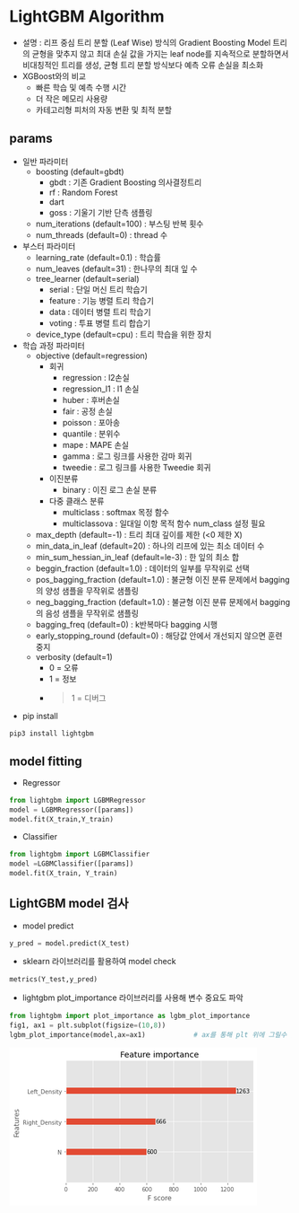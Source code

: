 # LightGBM Algorithm
- 설명 : 리프 중심 트리 분할 (Leaf Wise) 방식의 Gradient Boosting Model
        트리의 균형을 맞추지 않고 최대 손실 값을 가지는 leaf node를 지속적으로 분할하면서 비대칭적인 트리를 생성, 균형 트리 분할 방식보다 예측 오류 손실을 최소화
- XGBoost와의 비교
    + 빠른 학습 및 예측 수행 시간
    + 더 작은 메모리 사용량
    + 카테고리형 피처의 자동 변환 및 최적 분할

## params
* 일반 파라미터
    + boosting (default=gbdt)
        - gbdt : 기존 Gradient Boosting 의사결정트리
        - rf : Random Forest
        - dart
        - goss : 기울기 기반 단측 샘플링
    + num_iterations (default=100) : 부스팅 반복 횟수
    + num_threads (default=0) : thread 수
* 부스터 파라미터
    + learning_rate (default=0.1) : 학습률
    + num_leaves (default=31) : 한나무의 최대 잎 수
    + tree_learner (default=serial)
        - serial : 단일 머신 트리 학습기
        - feature : 기능 병렬 트리 학습기
        - data : 데이터 병렬 트리 학습기
        - voting : 투표 병렬 트리 합습기
    + device_type (default=cpu) : 트리 학습을 위한 장치
* 학습 과정 파라미터
    + objective (default=regression)
        - 회귀
            - regression : l2손실
            - regression_l1 : l1 손실
            - huber : 후버손실
            - fair : 공정 손실
            - poisson : 포아송
            - quantile : 분위수
            - mape : MAPE 손실
            - gamma : 로그 링크를 사용한 감마 회귀
            - tweedie : 로그 링크를 사용한 Tweedie 회귀
        - 이진분류
            - binary : 이진 로그 손실 분류
        - 다중 클래스 분류
            - multiclass : softmax 목정 함수
            - multiclassova : 일대일 이항 목적 함수
            num_class 설정 필요
    + max_depth (default=-1) : 트리 최대 깊이를 제한 (<0 제한 X)
    + min_data_in_leaf (default=20) : 하나의 리프에 있는 최소 데이터 수
    + min_sum_hessian_in_leaf (default=le-3) : 한 잎의 최소 합
    + beggin_fraction (default=1.0) : 데이터의 일부를 무작위로 선택
    + pos_bagging_fraction (default=1.0) : 불균형 이진 분류 문제에서 bagging의 양성 샘플을 무작위로 샘플링
    + neg_bagging_fraction (default=1.0) : 불균형 이진 분류 문제에서 bagging의 음성 샘플을 무작위로 샘플링
    + bagging_freq (default=0) : k반복마다 bagging 시행
    + early_stopping_round (default=0) : 해당값 안에서 개선되지 않으면 훈련 중지
    + verbosity (default=1)
        - 0 = 오류
        - 1 = 정보
        - > 1 = 디버그

- pip install
```bash
pip3 install lightgbm
```

## model fitting
- Regressor
```python
from lightgbm import LGBMRegressor
model = LGBMRegressor([params])
model.fit(X_train,Y_train)
```
- Classifier
```python
from lightgbm import LGBMClassifier
model =LGBMClassifier([params])
model.fit(X_train, Y_train)
```

## LightGBM model 검사
- model predict
```python
y_pred = model.predict(X_test)
```
- sklearn 라이브러리를 활용하여 model check
```python
metrics(Y_test,y_pred)
```
- lightgbm plot_importance 라이브러리를 사용해 변수 중요도 파악 
```python
from lightgbm import plot_importance as lgbm_plot_importance
fig1, ax1 = plt.subplot(figsize=(10,8))
lgbm_plot_importance(model,ax=ax1)            # ax를 통해 plt 위에 그릴수 있다.
```
<img src='../../img/xgb_importance.png'>